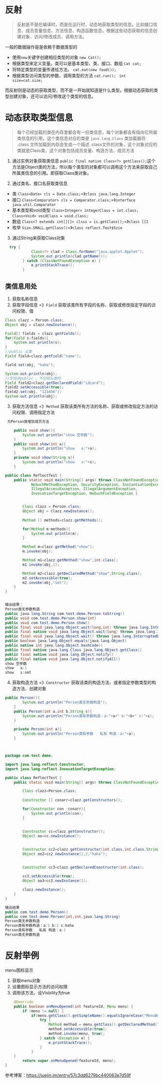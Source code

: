 # 反射
> 反射是不是在编译时，而是在运行时，动态地获取类型的信息。比如接口信息、成员变量信息、方法信息、构造函数信息。根据这些动态获取的信息创建对象、访问/修改成员、调用方法。

一般的数据操作是是依赖于数据类型的
- 使用`new`关键字创建相应类型的对象                     `new Cat();`
- 根据类型来定义变量。类可以是基本类型、类、接口、数组      `Cat cat;`
- 将特定类型的变量传递给方法。                          `cat.eat(new food());`
- 根据类型访问类型的参数、调用类型的方法                  `cat.run();` ` int size=cat.size;`

而反射则是动态的获取类型，而不是一开始就知道是什么类型。根据动态获取的类型创建对象，还可以访问/修改这个类型的信息。

# 动态获取类型信息
> 每个已经加载的类在内存里都会有一份类信息，每个对象都会有指向它所属类信息的引用。这个类信息对应的类是 `java.lang.Class`
> 类加载器将 .class 文件加载到内存会生成一个描述 .class文件的对象，这个对象对应的类就是Class类，这个对象包括成员变量、构造方法、成员方法

1. 通过实例对象获取类信息
`public final native Class<?> getClass();`这个方法是Object类的方法，所以每个类型的对象都可以调用这个方法来获取自己所属类信息的引用。即获取Class类对象。

2. 通过类名、接口名获取类信息
- 类
 `Class<Date> cls = Date.class;`=》`class java.lang.Integer`
- 接口
 `Class<Comparator> cls = Comparator.class;`=》`interface java.util.Comparator`
- 基本类型和void类型
 `Class<Integer> integerClass = int.class;`
 `Class<Void> voidClass = void.class;`
- 数组
 `Class<? extends int[][]> clsss = is.getClass();`=》`class [[I`
- 枚举
  `Size.SMALL.getClass()`=》`class reflect.Test$Szie`

3. 通过String来获取Class对象
```java
  try {
            Class<?> clad = Class.forName("java.applet.Applet");
            System.out.println(clad.getName());
        } catch (ClassNotFoundException e) {
            e.printStackTrace();
        } 
```
## 类信息用处
1. 获取名称信息
2. 获取字段信息 =》`Field`  获取该类所有字段的名称、获取或修改指定字段的访问权限、值

```java
Class clazz = Person.class;
Object obj = clazz.newInstance();

Field[] fields = clazz.getFields();
for(Field s:fields){
    System.out.println(s);
}
//public 父类 
Field field=clazz.getField("name");

field.set(obj, "haha");

System.out.println(obj);
//包括非public ，不包括父类的
Field field2=clazz.getDeclaredField("idcard");
field2.setAccessible(true);
field2.set(obj, "123456");
System.out.println(obj);
```

3. 获取方法信息 =》`Method` 获取该类所有方法的名称、获取或修改指定方法的访问权限、调用指定方法

```java
 为Person类增加成员方法

    public void show(){
        System.out.println("show 空参数");
    }
    public void show(int a){
        System.out.println("show   a:"+a);
    }   
    private void show(String s){
        System.out.println("show   s:"+s);
    }

public class ReflectTest {
    public static void main(String[] args) throws ClassNotFoundException,
            NoSuchMethodException, SecurityException, InstantiationException,
            IllegalAccessException, IllegalArgumentException,
            InvocationTargetException, NoSuchFieldException {


        Class clazz = Person.class;
        Object obj = clazz.newInstance();
        
        Method [] methods=clazz.getMethods();

        for(Method m:methods){
            System.out.println(m);
        }

        Method m=clazz.getMethod("show");
        m.invoke(obj);

        Method m1=clazz.getMethod("show",int.class);
        m1.invoke(obj,1);

        Method m2=clazz.getDeclaredMethod("show",String.class);
        m2.setAccessible(true);
        m2.invoke(obj,"smt");
    }
}


输出结果：
Person类无参数构造
public java.lang.String com.test.demo.Person.toString()
public void com.test.demo.Person.show(int)
public void com.test.demo.Person.show()
public final void java.lang.Object.wait(long,int) throws java.lang.InterruptedException
public final native void java.lang.Object.wait(long) throws java.lang.InterruptedException
public final void java.lang.Object.wait() throws java.lang.InterruptedException
public boolean java.lang.Object.equals(java.lang.Object)
public native int java.lang.Object.hashCode()
public final native java.lang.Class java.lang.Object.getClass()
public final native void java.lang.Object.notify()
public final native void java.lang.Object.notifyAll()
show 空参数
show   a:1
show   s:smt
```

4. 获取构造方法 =》`Constructor`  获取该类的构造方法、或者指定参数类型的构造方法、创建对象

```java
public Person(){
        System.out.println("Person类无参数构造");
    }
    public Person(int a,int b,String s){
        System.out.println("Person类有参数构造：a:"+a+" b:"+b+" s:"+s);
    }

    private Person(int a){
        System.out.println("Person类有参数   私有 构造：a:"+a);
    }



package com.test.demo;

import java.lang.reflect.Constructor;
import java.lang.reflect.InvocationTargetException;

public class ReflectTest {
    public static void main(String[] args) throws ClassNotFoundException, NoSuchMethodException, SecurityException, InstantiationException, IllegalAccessException, IllegalArgumentException, InvocationTargetException {

        Class clazz=Person.class;
        
        Constructor [] conarr=clazz.getConstructors();

        for(Constructor con :conarr){
            System.out.println(con);
        }
        
        
        Constructor cc=clazz.getConstructor();
        Object oo=cc.newInstance();

        
        Constructor cc2=clazz.getConstructor(int.class,int.class,String.class);
        Object oo2=cc2.newInstance(1,2,"haha");

        
        Constructor cc3=clazz.getDeclaredConstructor(int.class);
        
        cc3.setAccessible(true);
        Object oo3=cc3.newInstance(1);

        clazz.newInstance();
    }
}

输出结果
public com.test.demo.Person()
public com.test.demo.Person(int,int,java.lang.String)
Person类无参数构造
Person类有参数构造：a:1 b:2 s:haha
Person类有参数   私有 构造：a:1
Person类无参数构造
```

# 反射举例
menu图标显示
1. 获取menu对象
2. 设置图标显示方法的访问权限
3. 调用该方法，设Visbility为true

```java
    @Override
    public boolean onMenuOpened(int featureId, Menu menu) {
        if (menu != null) {
            if(menu.getClass().getSimpleName().equalsIgnoreCase("MenuBuilder")) {
                try {
                    Method method = menu.getClass().getDeclaredMethod("setOptionalIconsVisible", Boolean.TYPE);
                    method.setAccessible(true);
                    method.invoke(menu, true);
                } catch (Exception e) {
                    e.printStackTrace();
                }
            }
    }
        return super.onMenuOpened(featureId, menu);
}
```



参考博客：https://juejin.im/entry/57c3dd6279bc440063e7d59f
